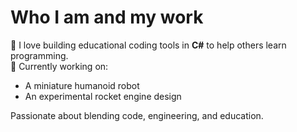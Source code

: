# Who I am and my work
🚀 I love building educational coding tools in **C#** to help others learn programming.  
🤖 Currently working on:  
- A miniature humanoid robot  
- An experimental rocket engine design  

Passionate about blending code, engineering, and education.
